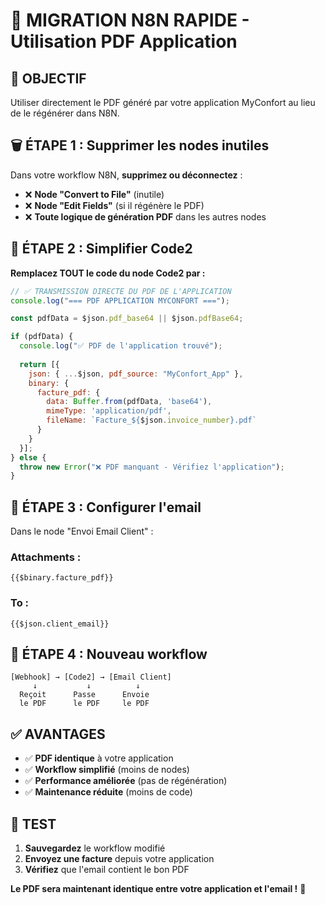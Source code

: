 # 🚀 MIGRATION N8N RAPIDE - Utilisation PDF Application

## 🎯 **OBJECTIF**
Utiliser directement le PDF généré par votre application MyConfort au lieu de le régénérer dans N8N.

## 🗑️ **ÉTAPE 1 : Supprimer les nodes inutiles**

Dans votre workflow N8N, **supprimez ou déconnectez** :
- ❌ **Node "Convert to File"** (inutile)
- ❌ **Node "Edit Fields"** (si il régénère le PDF)
- ❌ **Toute logique de génération PDF** dans les autres nodes

## 🔧 **ÉTAPE 2 : Simplifier Code2**

**Remplacez TOUT le code du node Code2 par :**

```javascript
// ✅ TRANSMISSION DIRECTE DU PDF DE L'APPLICATION
console.log("=== PDF APPLICATION MYCONFORT ===");

const pdfData = $json.pdf_base64 || $json.pdfBase64;

if (pdfData) {
  console.log("✅ PDF de l'application trouvé");
  
  return [{
    json: { ...$json, pdf_source: "MyConfort_App" },
    binary: {
      facture_pdf: {
        data: Buffer.from(pdfData, 'base64'),
        mimeType: 'application/pdf',
        fileName: `Facture_${$json.invoice_number}.pdf`
      }
    }
  }];
} else {
  throw new Error("❌ PDF manquant - Vérifiez l'application");
}
```

## 📧 **ÉTAPE 3 : Configurer l'email**

Dans le node "Envoi Email Client" :

### **Attachments :**
```
{{$binary.facture_pdf}}
```

### **To :**
```
{{$json.client_email}}
```

## 🔄 **ÉTAPE 4 : Nouveau workflow**

```
[Webhook] → [Code2] → [Email Client]
     ↓           ↓          ↓
  Reçoit      Passe      Envoie
  le PDF      le PDF     le PDF
```

## ✅ **AVANTAGES**

- ✅ **PDF identique** à votre application
- ✅ **Workflow simplifié** (moins de nodes)
- ✅ **Performance améliorée** (pas de régénération)
- ✅ **Maintenance réduite** (moins de code)

## 🧪 **TEST**

1. **Sauvegardez** le workflow modifié
2. **Envoyez une facture** depuis votre application
3. **Vérifiez** que l'email contient le bon PDF

**Le PDF sera maintenant identique entre votre application et l'email !** 🎯
